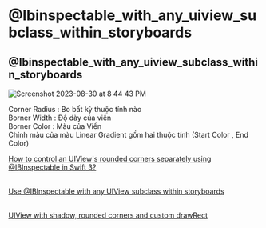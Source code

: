 # @Ibinspectable_with_any_uiview_subclass_within_storyboards
## @Ibinspectable_with_any_uiview_subclass_within_storyboards <br>
![Screenshot 2023-08-30 at 8 44 43 PM](https://github.com/Experimenters1/ibinspectable_with_any_uiview_subclass_within_storyboards/assets/64000769/773246fc-3a52-4d1c-a37f-bafb7cdb58e8)

Corner Radius : Bo bất kỳ thuộc tính nào <br>
Borner Width : Độ dày của viền <br>
Borner   Color  : Màu của Viền <br>
Chỉnh màu của màu Linear Gradient gồm hai thuộc tính (Start Color , End Color) <br>

[How to control an UIView's rounded corners separately using @IBInspectable in Swift 3?](https://stackoverflow.com/questions/45237863/how-to-control-an-uiviews-rounded-corners-separately-using-ibinspectable-in-sw) <br><br>

[Use @IBInspectable with any UIView subclass within storyboards](https://stackoverflow.com/questions/55664276/use-ibinspectable-with-any-uiview-subclass-within-storyboards) <br><br>

[UIView with shadow, rounded corners and custom drawRect](https://stackoverflow.com/questions/25591389/uiview-with-shadow-rounded-corners-and-custom-drawrect) <br><br>

